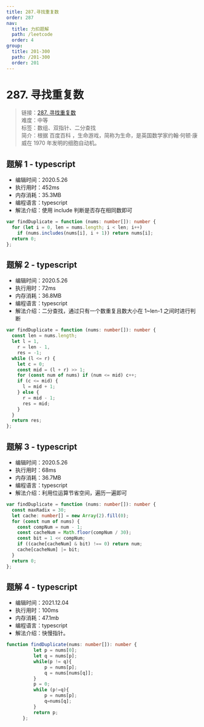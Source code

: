 ```yaml
---
title: 287.寻找重复数
order: 287
nav:
  title: 力扣题解
  path: /leetcode
  order: 4
group:
  title: 201-300
  path: /201-300
  order: 201
---
```


# 287. 寻找重复数

> 链接：[287. 寻找重复数](https://leetcode-cn.com/problems/find-the-duplicate-number/)  
> 难度：中等  
> 标签：数组、双指针、二分查找  
> 简介：根据 百度百科 ，生命游戏，简称为生命，是英国数学家约翰·何顿·康威在 1970 年发明的细胞自动机。

## 题解 1 - typescript

- 编辑时间：2020.5.26
- 执行用时：452ms
- 内存消耗：35.3MB
- 编程语言：typescript
- 解法介绍：使用 include 判断是否存在相同数即可

```typescript
var findDuplicate = function (nums: number[]): number {
  for (let i = 0, len = nums.length; i < len; i++)
    if (nums.includes(nums[i], i + 1)) return nums[i];
  return 0;
};
```

## 题解 2 - typescript

- 编辑时间：2020.5.26
- 执行用时：72ms
- 内存消耗：36.8MB
- 编程语言：typescript
- 解法介绍：二分查找，通过只有一个数重复且数大小在 1~len-1 之间时进行判断

```typescript
var findDuplicate = function (nums: number[]): number {
  const len = nums.length;
  let l = 1,
    r = len - 1,
    res = -1;
  while (l <= r) {
    let c = 0;
    const mid = (l + r) >> 1;
    for (const num of nums) if (num <= mid) c++;
    if (c <= mid) {
      l = mid + 1;
    } else {
      r = mid - 1;
      res = mid;
    }
  }
  return res;
};
```

## 题解 3 - typescript

- 编辑时间：2020.5.26
- 执行用时：68ms
- 内存消耗：36.7MB
- 编程语言：typescript
- 解法介绍：利用位运算节省空间，遍历一遍即可

```typescript
var findDuplicate = function (nums: number[]): number {
  const maxRadix = 30;
  let cache: number[] = new Array(2).fill(0);
  for (const num of nums) {
    const compNum = num - 1;
    const cacheNum = Math.floor(compNum / 30);
    const bit = 1 << compNum;
    if ((cache[cacheNum] & bit) !== 0) return num;
    cache[cacheNum] |= bit;
  }
  return 0;
};
```
## 题解 4 - typescript
- 编辑时间：2021.12.04
- 执行用时：100ms
- 内存消耗：47.1mb
- 编程语言：typescript
- 解法介绍：快慢指针。
```typescript
function findDuplicate(nums: number[]): number {
          let p = nums[0];
          let q = nums[p];
          while(p != q){
              p = nums[p];
              q = nums[nums[q]];
          }
          p = 0;
          while (p!=q){
              p = nums[p];
              q=nums[q];
          }
          return p;
      };
```
